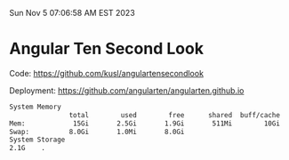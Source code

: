 Sun Nov  5 07:06:58 AM EST 2023

# Angular Ten Second Look

Code: https://github.com/kusl/angulartensecondlook

Deployment: https://github.com/angularten/angularten.github.io

```bash
System Memory
               total        used        free      shared  buff/cache   available
Mem:            15Gi       2.5Gi       1.9Gi       511Mi        10Gi        11Gi
Swap:          8.0Gi       1.0Mi       8.0Gi
System Storage
2.1G	.
